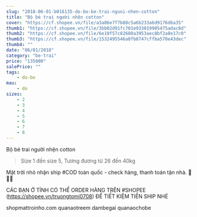 ```yaml
---
slug: "2018-06-01-b016135-do-bo-be-trai-nguoi-nhen-cotton"
title: "Bộ bé trai người nhện cotton"
cover: "https://cf.shopee.vn/file/a3a06e7f7b08c5a6b233a6d9176d6a35"
thumb1: "https://cf.shopee.vn/file/3bb02d91fc701e933019905475adac8d"
thumb2: "https://cf.shopee.vn/file/6e10f57c82680a3953aec8bf2a8e17c0"
thumb3: "https://cf.shopee.vn/file/1532495546a0fb8747cffba570e43dec"
thumb4: ""
date: "06/01/2018"
category: "be-trai"
price: "135000"
salePrice: ""
tags:
    - do-bo
mau:
    - do
sizes:
    - 2
    - 3
    - 4
    - 5
    - 6
    - 7
    - 8
---
```


Bộ bé trai người nhện cotton

> Size 1 đến size 5, Tương đương từ 26 đến 40kg

Mặt trời nhỏ nhận ship #COD toàn quốc - check hàng, thanh toán tận nhà.  🚚🚚🚚

CÁC BẠN Ở TỈNH CÓ THỂ ORDER HÀNG TRÊN #SHOPEE (https://shopee.vn/truongtomi0708) ĐỂ TIẾT KIỆM TIỀN SHIP NHÉ

<div class="hidden">
shopmattroinho.com quanaotreem dambegai quanaochobe
</div>
